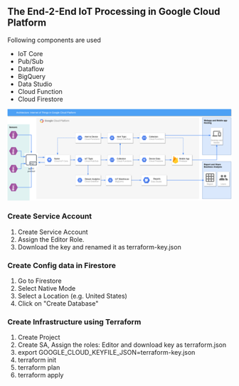 ## The End-2-End IoT Processing in Google Cloud Platform
Following components are used
* IoT Core
* Pub/Sub
* Dataflow
* BigQuery
* Data Studio
* Cloud Function
* Cloud Firestore

![Architecture](https://github.com/itissera/iot-demo-techtalk/blob/master/Architecture.png)

### Create Service Account
1. Create Service Account
2. Assign the Editor Role.
3. Download the key and renamed it as terraform-key.json

### Create Config data in Firestore

1. Go to Firestore
2. Select Native Mode
3. Select a Location (e.g. United States)
4. Click on "Create Database"

### Create Infrastructure using Terraform
1. Create Project
2. Create SA, Assign the roles: Editor 
and download key as terraform.json
3. export GOOGLE_CLOUD_KEYFILE_JSON=terraform-key.json
4. terraform init
5. terraform plan
6. terraform apply